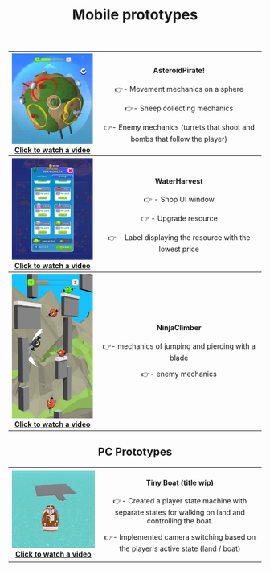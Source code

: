 <div align="center">
  <!-- MAIN HEAD -->
  <h1>Mobile prototypes<br /></h1>
  <h4><br /> </h4>
  <!-- Content -->
  <table>
    <tbody align="center">
      <tr>
        <!-- column 1 -->
        <th width="350px"> 
          <a href="https://youtube.com/shorts/IiTsqjVfT7U?feature=share" target="_blank">
            <img src="ReadmeResources/AsteroidPirate/1.png">
            Click to watch a video
          </a>
        </th>
        <!-- column 2 -->
        <td width="650px">
          <h4>AsteroidPirate!</h4>
          <p>👉- Movement mechanics on a sphere</p>
          <p>👉- Sheep collecting mechanics</p>
          <p>👉- Enemy mechanics (turrets that shoot and bombs that follow the player)</p>
        </td>
      </tr>
    </tbody>
    <tbody align="center">
      <tr>
        <!-- column 1 -->
        <th width="350px"> 
          <a href="https://youtube.com/shorts/f5EdHb_fP4Y?feature=share" target="_blank">
            <img src="ReadmeResources/Harvest/2.png">
            Click to watch a video
          </a>
        </th>
        <!-- column 2 -->
        <td width="650px">
          <h4>WaterHarvest</h4>
          <p>👉 - Shop UI window</p>
          <p>👉 - Upgrade resource</p>
          <p>👉 - Label displaying the resource with the lowest price</p>
        </td>
      </tr>
    </tbody>
     <tbody align="center">
      <tr>
        <!-- column 1 -->
        <th width="350px"> 
          <a href="https://youtube.com/shorts/DOg7GjEDE70" target="_blank">
            <img src="ReadmeResources/NinjaClimber/Ninja_1080x1920_03.jpg">
            Click to watch a video
          </a>
        </th>
        <!-- column 2 -->
        <td width="650px">
          <h4>NinjaClimber</h4>
          <p>👉- mechanics of jumping and piercing with a blade
          <p>👉- enemy mechanics</p>
        </td>
      </tr>
     </tbody>
  </table>

  <!-- SECOND HEADER BELOW THE TABLE -->
  <h2>PC Prototypes</h2>
  <table>
    <tbody align="center">
      <tr>
        <th width="350px"> 
          <a href="https://youtu.be/R149Bjdt5t4" target="_blank">
            <img src="ReadmeResources/obraz_2025-04-14_122153782.png">
            Click to watch a video
          </a>
        </th>
        <!-- column 2 -->
        <td width="650px">
          <h4>Tiny Boat (title wip)</h4>
          <p>👉- Created a player state machine with separate states for walking on land and controlling the boat.</p>
          <p>👉- Implemented camera switching based on the player's active state (land / boat)</p>
        </td>
      </tr>
    </tbody>
    <tbody align="center">
      <tr>
</div>

